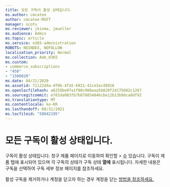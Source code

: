 ```yaml
---
title: 모든 구독이 활성 상태입니다.
ms.author: cmcatee
author: cmcatee-MSFT
manager: scotv
ms.reviewer: jkinma, jmueller
ms.audience: Admin
ms.topic: article
ms.service: o365-administration
ROBOTS: NOINDEX, NOFOLLOW
localization_priority: Normal
ms.collection: Adm_O365
ms.custom:
- commerce_subscriptions
- "458"
- "1500020"
ms.date: 04/21/2020
ms.assetid: 71122d4a-df0b-4fa5-b921-41ce3ac49916
ms.openlocfilehash: a6259be97a1f80c988aaa5b020f24175682c1267
ms.sourcegitcommit: e781da003fb7b878854846cbe12b13b9dca8df92
ms.translationtype: MT
ms.contentlocale: ko-KR
ms.lasthandoff: 08/31/2021
ms.locfileid: "58842195"
---
```

# <a name="all-subscriptions-are-active"></a>모든 구독이 활성 상태입니다.

구독이 활성 상태입니다. 청구 제품 페이지로 이동하여  확인할 \> [수](https://go.microsoft.com/fwlink/p/?linkid=842054) 있습니다. 구독이 제품 탭에  표시되어 있으며 각 구독의 상태가 구독 상태 **열에** 표시됩니다. 자세한 내용은 구독을 선택하여 구독 세부 정보 페이지를 참조하세요.
  
활성 구독을 제거하거나 계정을 닫고자 하는 경우 계정을 닫는 [방법을 참조하세요.](https://docs.microsoft.com/microsoft-365/commerce/close-your-account?view=o365-worldwide)
